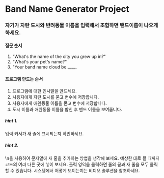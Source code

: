 # Band Name Generator Project

### 자기가 자란 도시와 반려동물 이름을 입력해서 조합하면 밴드이름이 나오게 하세요.
#### 질문 순서
1. "What's the name of the city you grew up in?"
2. "What's your pet's name?"
3. "Your band name cloud be ____.

#### 프로그램 만드는 순서
1. 프로그램에 대한 인사말을 만드세요.
2. 사용자에게 자란 도시를 묻고 변수에 저장합니다.
3. 사용자에게 애완동물 이름을 묻고 변수에 저장합니다.
4. 도시 이름과 애완동물 이름을 합친 후 밴드 이름을 보여줍니다.

##### hint 1.
입력 커서가 새 줄에 표시되는지 확인하세요.

##### hint 2.
\n을 사용하여 문자열에 새 줄을 추가하는 방법을 생각해 보세요.
예상한 대로 될 때까지 코드의 여러 다른 곳에 넣어 보세요.
출력 영역을 클릭하면 줄의 끝과 새 줄을 모두 클릭할 수 있습니다.
시스템에서 어떻게 보이는지는 비디오 솔루션을 참조하세요.